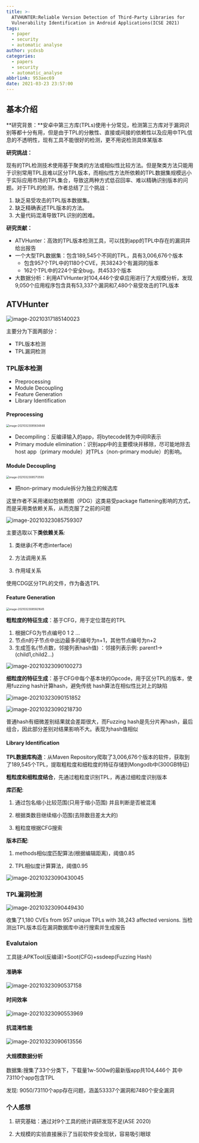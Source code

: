 ```yaml
---
title: >-
  ATVHUNTER:Reliable Version Detection of Third-Party Libraries for
  Vulnerability Identification in Android Applications(ICSE 2021)
tags:
  - paper
  - security
  - automatic analyse
author: ycdxsb
categories:
  - papers
  - security
  - automatic_analyse
abbrlink: 953aec69
date: 2021-03-23 23:57:00
---
```

<!--toc-->

## 基本介绍

**研究背景：**安卓中第三方库(TPLs)使用十分常见，检测第三方库对于漏洞识别等都十分有用，但是由于TPL的分散性、直接或间接的依赖性以及应用中TPL信息的不透明性，现有工具不能很好的检测，更不用说检测具体某版本

<!--more-->

**研究挑战：**

现有的TPL检测技术使用基于聚类的方法或相似性比较方法。但是聚类方法只能用于识别常用TPL且难以区分TPL版本，而相似性方法所依赖的TPL数据集规模远小于实际应用市场的TPL集合，导致这两种方式低召回率、难以精确识别版本的问题。对于TPL的检测，作者总结了三个挑战：

1. 缺乏易受攻击的TPL版本数据集。
2. 缺乏精确表述TPL版本的方法。
3. 大量代码混淆导致TPL识别的困难。



**研究贡献：**

- ATVHunter：高效的TPL版本检测工具，可以找到app的TPL中存在的漏洞并给出报告
- 一个大型TPL数据集：包含189,545个不同的TPL，具有3,006,676个版本
  - 包含957个TPL中的1180个CVE，共38243个有漏洞的版本
  - 162个TPL中的224个安全bug，共4533个版本
- 大数据分析：利用ATVHunter对104,446个安卓应用进行了大规模分析，发现9,050个应用程序包含具有53,337个漏洞和7,480个易受攻击的TPL版本

## ATVHunter

![image-20210317185140023](https://ycdxsb-1257345996.cos.ap-beijing.myqcloud.com/blog/2021-23-03-image-20210317185140023.png)

主要分为下面两部分：

- TPL版本检测
- TPL漏洞检测



### TPL版本检测

- Preprocessing
- Module Decoupling
- Feature Generation
- Library Identification



#### Preprocessing

 <img src="https://ycdxsb-1257345996.cos.ap-beijing.myqcloud.com/blog/2021-23-03-image-20210323085634848.png" alt="image-20210323085634848" style="zoom:50%;" />

- Decompiling：反编译输入的app，将bytecode转为中间IR表示
- Primary module elimination：识别app中的主要模块并移除，尽可能地除去host app（primary module）对TPLs（non-primary module）的影响。



#### Module Decoupling

<img src="https://ycdxsb-1257345996.cos.ap-beijing.myqcloud.com/blog/2021-23-03-image-20210323085713593.png" alt="image-20210323085713593" style="zoom:50%;" />

- 把non-primary module拆分为独立的候选库

这里作者不采用诸如包依赖图（PDG）这类易受package flattening影响的方式，而是采用类依赖关系，从而克服了之前的问题

![image-20210323085759307](https://ycdxsb-1257345996.cos.ap-beijing.myqcloud.com/blog/2021-23-03-image-20210323085759307.png)

主要选取以下**类依赖关系**:

1. 类继承(不考虑interface) 
2.  方法调用关系

3. 作用域关系

使用CDG区分TPL的文件，作为备选TPL

#### Feature Generation

<img src="https://ycdxsb-1257345996.cos.ap-beijing.myqcloud.com/blog/2021-23-03-image-20210323085921645.png" alt="image-20210323085921645" style="zoom:50%;" />

**粗粒度的特征生成**：基于CFG，用于定位潜在的TPL

1. 根据CFG为节点编号0 1 2 ... 
2. 节点n的子节点中出边最多的编号为n+1，其他节点编号为n+2
3. 生成签名(节点数，邻接列表hash值) ：邻接列表示例: parent1->(child1,child2...)

![image-20210323090100273](https://ycdxsb-1257345996.cos.ap-beijing.myqcloud.com/blog/2021-23-03-image-20210323090100273.png)

**细粒度的特征生成**：基于CFG中每个基本块的Opcode，用于区分TPL的版本，使用fuzzing hash计算hash，避免传统 hash算法在相似性比对上的缺陷

![image-20210323090151852](https://ycdxsb-1257345996.cos.ap-beijing.myqcloud.com/blog/2021-23-03-image-20210323090151852.png)

![image-20210323090218730](https://ycdxsb-1257345996.cos.ap-beijing.myqcloud.com/blog/2021-23-03-image-20210323090218730.png)

普通hash有细微差别结果就会差距很大，而Fuzzing hash是先分片再hash，最后组合，因此部分差别对结果影响不大。表现为hash值相似



#### Library Identification

**TPL数据库构造**：从Maven Repository爬取了3,006,676个版本的软件，获取到了189,545个TPL，提取粗粒度和细粒度的特征存储到Mongodb中(300GB特征)

**粗粒度和细粒度结合**，先通过粗粒度识别TPL，再通过细粒度识别版本

**库匹配**:

1. 通过包名缩小比较范围(只用于缩小范围) 并且判断是否被混淆

2. 根据类数目继续缩小范围(去除数目差太大的) 
3.  粗粒度根据CFG搜索



**版本匹配**:

1. methods相似度匹配算法(根据编辑距离)，阈值0.85

2. TPL相似度计算算法，阈值0.95

![image-20210323090430045](https://ycdxsb-1257345996.cos.ap-beijing.myqcloud.com/blog/2021-23-03-image-20210323090430045.png)

### TPL漏洞检测

![image-20210323090449430](https://ycdxsb-1257345996.cos.ap-beijing.myqcloud.com/blog/2021-23-03-image-20210323090449430.png)

收集了1,180 CVEs from 957 unique TPLs with 38,243 affected versions. 当检测出TPL版本后在漏洞数据库中进行搜索并生成报告

### Evalutaion

工具链:APKTool(反编译)+Soot(CFG)+ssdeep(Fuzzing Hash)

#### 准确率

![image-20210323090537158](https://ycdxsb-1257345996.cos.ap-beijing.myqcloud.com/blog/2021-23-03-image-20210323090537158.png)

#### 时间效率

![image-20210323090553969](https://ycdxsb-1257345996.cos.ap-beijing.myqcloud.com/blog/2021-23-03-image-20210323090553969.png)

#### 抗混淆性能

![image-20210323090613556](https://ycdxsb-1257345996.cos.ap-beijing.myqcloud.com/blog/2021-23-03-image-20210323090613556.png)

#### 大规模数据分析

数据集:搜集了33个分类下，下载量1w-500w的最新版app共104,446个 其中73110个app包含TPL

发现: 9050/73110个app存在问题，涵盖53337个漏洞和7480个安全漏洞



### 个人感想

1. 研究基础：通过对9个工具的统计调研发现不足(ASE 2020)

2. 大规模的实验直接展示了当前软件安全现状，容易吸引眼球
